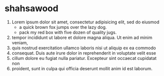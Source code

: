 # shahsawood
1. Lorem ipsum dolor sit amet, consectetur adipisicing elit, sed do eiusmod
   - a quick brown fox jumps over the lazy dog.
   - pack my red box with five dozen of quality jugs.
2. tempor incididunt ut labore et dolore magna aliqua. Ut enim ad minim veniam,
3. quis nostrud exercitation ullamco laboris nisi ut aliquip ex ea commodo
4. consequat. Duis aute irure dolor in reprehenderit in voluptate velit esse
5. cillum dolore eu fugiat nulla pariatur. Excepteur sint occaecat cupidatat non
6. proident, sunt in culpa qui officia deserunt mollit anim id est laborum.
